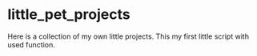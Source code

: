 # little_pet_projects
Here is a collection of my own little projects.
This my first little script with used function.

